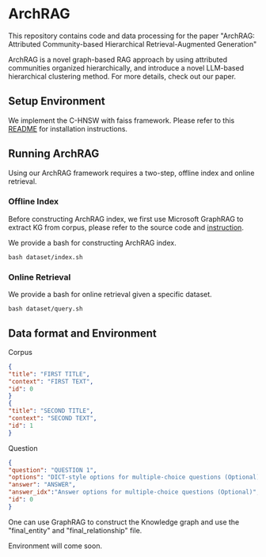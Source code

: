 # ArchRAG

This repository contains code and data processing for the paper "ArchRAG: Attributed Community-based Hierarchical
Retrieval-Augmented Generation"

ArchRAG is a novel graph-based RAG approach by using attributed communities organized hierarchically, and introduce a novel LLM-based hierarchical clustering method.
For more details, check out our paper.


## Setup Environment

We implement the C-HNSW with faiss framework. Please refer to this [README](./HCHNSW/README.md) for installation instructions.


## Running ArchRAG

Using our ArchRAG framework requires a two-step, offline index and online retrieval.

### Offline Index

Before constructing ArchRAG index, we first use Microsoft GraphRAG to extract KG from corpus, please refer to the source code and [instruction](./src/graphrag/README.md).

We provide a bash for constructing ArchRAG index.

```shell
bash dataset/index.sh
```

### Online Retrieval

We provide a bash for online retrieval given a specific dataset.

```shell
bash dataset/query.sh
```

## Data format and Environment


Corpus

```json
{
"title": "FIRST TITLE",
"context": "FIRST TEXT",
"id": 0
}
{
"title": "SECOND TITLE",
"context": "SECOND TEXT",
"id": 1
}
```

Question

```json
{
"question": "QUESTION 1",
"options": "DICT-style options for multiple-choice questions (Optional)",
"answer": "ANSWER",
"answer_idx":"Answer options for multiple-choice questions (Optional)",
"id": 0
}
```

One can use GraphRAG to construct the Knowledge graph and use the "final_entity" and "final_relationship" file.

Environment will come soon.